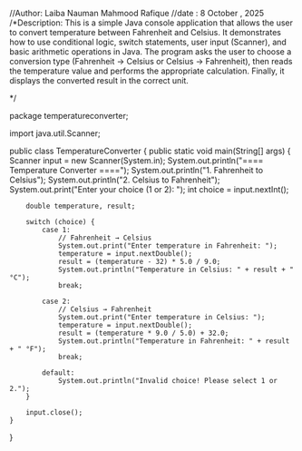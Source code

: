 //Author: Laiba Nauman Mahmood Rafique
//date : 8 October , 2025
/*Description: This is a simple Java console application that allows the user to convert
 temperature between Fahrenheit and Celsius.
It demonstrates how to use conditional logic, switch statements,
 user input (Scanner), and basic arithmetic operations in Java.
The program asks the user to choose a conversion type (Fahrenheit →
Celsius or Celsius → Fahrenheit), then reads the
 temperature value and performs the appropriate calculation.
Finally, it displays the converted result in the correct unit.

 */

package temperatureconverter;

import java.util.Scanner;

public class TemperatureConverter {
    public static void main(String[] args) {
        Scanner input = new Scanner(System.in);
        System.out.println("==== Temperature Converter ====");
        System.out.println("1. Fahrenheit to Celsius");
        System.out.println("2. Celsius to Fahrenheit");
        System.out.print("Enter your choice (1 or 2): ");
        int choice = input.nextInt();

        double temperature, result;

        switch (choice) {
            case 1:
                // Fahrenheit → Celsius
                System.out.print("Enter temperature in Fahrenheit: ");
                temperature = input.nextDouble();
                result = (temperature - 32) * 5.0 / 9.0;
                System.out.println("Temperature in Celsius: " + result + " °C");
                break;

            case 2:
                // Celsius → Fahrenheit
                System.out.print("Enter temperature in Celsius: ");
                temperature = input.nextDouble();
                result = (temperature * 9.0 / 5.0) + 32.0;
                System.out.println("Temperature in Fahrenheit: " + result + " °F");
                break;

            default:
                System.out.println("Invalid choice! Please select 1 or 2.");
        }

        input.close();
    }
}
